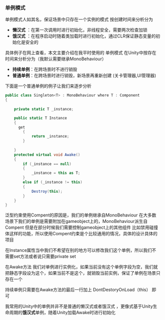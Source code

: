 ### 单例模式
单例模式人如其名，保证场景中只存在一个实例的模式
按创建时间来分析分为
+ **懒汉式** ：在第一次调用时进行初始化，非线程安全，需要两次检查加锁 
+ **饿汉式** ：在程序启动时随着类加载时进行初始化，通过CLR保证静态变量的初始化是安全的

具体例子在网上查看，本文主要介绍在我平时使用的
单例模式
在Unity中按存在时间来分析分为（我默认需要继承MonoBehaviour）
+ **持续单例**：在跨场景时不进行销毁
+ **普通单例**：在跨场景时进行销毁，新场景再重新创建 (关卡管理器,UI管理器)

下面是一个普通单例的例子让我们来逐步分析
```cs
public class Singleton<T> : MonoBehaviour where T : Component
{
   
    private static T _instance;

    public static T Instance
    {
      get 
        {
            return _instance;
        }
        
    }
    protected virtual void Awake()
    {
        if (_instance == null)
        {
            _instance = this as T;
        }
        else if (_instance != this)
        {
            Destroy(this);
        }
    }
}
```
泛型约束使用Compent的原因是，我们的单例继承自MonoBehaviour
在大多数场景下我们的单例是需要附加在gameobject上的，MonoBehaviour派生自Compent
但是在部分时候我们需要控制gameobject上的其他组件
比如禁用碰撞体这样的功能，所以使用Compent约束是个比较通用的情况，具体的设计具体的项目

在Instance属性当中我们不希望在别的地方可以修改我们这个单例，所以我们不需要set方法或者说只需要private set

在Awake方法 我们对单例进行实例化，如果当前没有这个单例字段为空，我们就把静态字段设为这个，如果当前不是这个，就销毁当前实例，保证了单例在场景只存在一个

持续单例只需要在Awake方法的最后一行加上
DontDestoryOnLoad（this） 即可

我常用的Unity中的单例并非不是普通的懒汉式或者饿汉式 ，更像式基于Unity生命周期的**饿汉式**单例，随着Unity加载Awake时进行初始化


